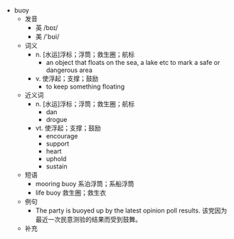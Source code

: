 - buoy
  - 发音
    - 英 /bɒɪ/
    - 美 /'bʊi/
  - 词义
    - n. [水运]浮标；浮筒；救生圈；航标
      - an object that floats on the sea, a lake etc to mark a safe or dangerous area
    - v. 使浮起；支撑；鼓励
      - to keep something floating
  - 近义词
    - n. [水运]浮标；浮筒；救生圈；航标
      - dan
      - drogue
    - vt. 使浮起；支撑；鼓励
      - encourage
      - support
      - heart
      - uphold
      - sustain
  - 短语
    - mooring buoy 系泊浮筒；系船浮筒
    - life buoy 救生圈；救生衣
  - 例句
    - The party is buoyed up by the latest opinion poll results. 该党因为最近一次民意测验的结果而受到鼓舞。
  - 补充